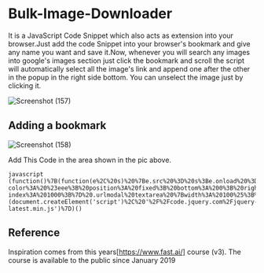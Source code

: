 # Bulk-Image-Downloader
It is a JavaScript Code Snippet which also acts as extension into your browser.Just add the code Snippet into your browser's bookmark and give any name you want and save it.Now, whenever you will search any images into google's images section just click the bookmark and scroll the script will automatically select all the image's link and append one after the other in the popup in the right side bottom. You can unselect the image just by clicking it.     

![Screenshot (157)](https://user-images.githubusercontent.com/42734141/62005617-8f887f00-b153-11e9-85b4-0327b02a186a.png)


## Adding a bookmark
![Screenshot (158)](https://user-images.githubusercontent.com/42734141/62006216-4a684b00-b15b-11e9-871b-23dba4211074.png)

Add This Code in the area shown in the pic above.
```
javascript
(function()%7B(function(e%2C%20s)%20%7Be.src%20%3D%20s%3Be.onload%20%3D%20function()%20%7BjQuery.noConflict()%3BjQuery('%3Cstyle%20type%3D%22text%2Fcss%22%3E%20.remove%20%7B%20opacity%3A0.3%3B%7D%5Cn%20.urlmodal%20%7Bpadding%3A%2010px%3B%20background-color%3A%20%23eee%3B%20position%3A%20fixed%3B%20bottom%3A%200%3B%20right%3A%200%3B%20height%3A%20100px%3B%20width%3A%20300px%3B%20z-index%3A%201000%3B%7D%20.urlmodal%20textarea%20%7Bwidth%3A%20100%25%3B%20height%3A%20250px%3B%7D%3C%2Fstyle%3E').appendTo('head')%3BjQuery('%3Cdiv%20class%3D%22urlmodal%22%3E%3Ch3%3ELet%5C's%20create%20a%20dataset%3C%2Fh3%3E%3Ctextarea%3EScoll%20all%20the%20way%20down%5CnClick%20%22Show%20more%20images%22%5CnScroll%20more%5CnClick%20on%20the%20images%20you%20want%20to%20remove%20from%20the%20dataset%5CnThe%20urls%20will%20appear%20in%20this%20box%20for%20you%20to%20copy.%3C%2Ftextarea%3E%3C%2Fdiv%3E').appendTo('body')%3BjQuery('%23rg').on('click'%2C%20'.rg_di'%2C%20function()%20%7BjQuery(this).toggleClass('remove')%3BupdateUrls()%3Breturn%20false%3B%7D)%3BjQuery(window).scroll(updateUrls)%3BjQuery('.urlmodal%20textarea').focus(function()%20%7BupdateUrls()%3B%20setTimeout(selectText%2C%20100)%7D).mouseup(function()%20%7Breturn%20false%3B%7D)%3Bfunction%20updateUrls()%20%7Bvar%20urls%20%3D%20Array.from(document.querySelectorAll('.rg_di%3Anot(.remove)%20.rg_meta')).map(el%3D%3EJSON.parse(el.textContent).ou)%3Bvar%20search_term%20%3D%20jQuery('.gsfi').val()%3BjQuery('.urlmodal%20textarea').val(urls.join(%22%5Cn%22))%3BjQuery('.urlmodal%20h3').html(search_term%20%2B%20%22%3A%20%22%20%2B%20urls.length)%3B%7Dfunction%20selectText()%20%7BjQuery('.urlmodal%20textarea').select()%3B%7D%7D%3Bdocument.head.appendChild(e)%3B%7D)(document.createElement('script')%2C%20'%2F%2Fcode.jquery.com%2Fjquery-latest.min.js')%7D)()
```
## Reference
Inspiration comes from this years[https://www.fast.ai/] course (v3). The course is available to the public since January 2019
 




